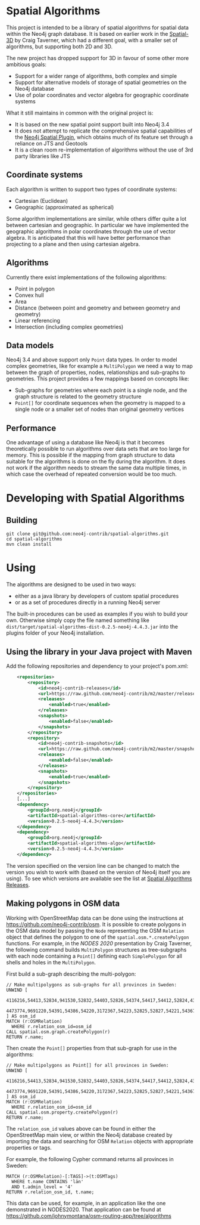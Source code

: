 # Spatial Algorithms

This project is intended to be a library of spatial algorithms for spatial data within the Neo4j graph database.
It is based on earlier work in the [Spatial-3D](https://github.com/craigtaverner/spatial-3d) by Craig Taverner, which had a different goal, with a smaller
set of algorithms, but supporting both 2D and 3D.

The new project has dropped support for 3D in favour of some other more ambitious goals:

* Support for a wider range of algorithms, both complex and simple
* Support for alternative models of storage of spatial geometries on the Neo4j database
* Use of polar coordinates and vector algebra for geographic coordinate systems
 
What it still maintains in common with the original project is:

* It is based on the new spatial point support built into Neo4j 3.4
* It does not attempt to replicate the comprehensive spatial capabilities of the [Neo4j Spatial Plugin](https://github.com/neo4j-contrib/spatial),
  which obtains much of its feature set through a reliance on JTS and Geotools
* It is a clean room re-implementation of algorithms without the use of 3rd party libraries like JTS

## Coordinate systems

Each algorithm is written to support two types of coordinate systems:

* Cartesian (Euclidean)
* Geographic (approximated as spherical)

Some algorithm implementations are similar, while others differ quite a lot between cartesian and geographic.
In particular we have implemented the geographic algorithms in polar coordinates through the use of vector algebra.
It is anticipated that this will have better performance than projecting to a plane and then using cartesian algebra.

## Algorithms

Currently there exist implementations of the following algorithms:

* Point in polygon
* Convex hull
* Area
* Distance (between point and geometry and between geometry and geometry)
* Linear referencing
* Intersection (including complex geometries)

## Data models

Neo4j 3.4 and above support only `Point` data types. In order to model complex geometries, like for example a `MultiPolygon` we need a way to map between
the graph of properties, nodes, relationships and sub-graphs to geometries. This project provides a few mappings based on concepts like:

* Sub-graphs for geometries where each point is a single node, and the graph structure is related to the geometry structure
* `Point[]` for coordinate sequences when the geometry is mapped to a single node or a smaller set of nodes than original geometry vertices

## Performance

One advantage of using a database like Neo4j is that it becomes theoretically possible to run algorithms over data sets that are too large for memory.
This is possible if the mapping from graph structure to data suitable for the algorithms is done on the fly during the algorithm.
It does not work if the algorithm needs to stream the same data multiple times, in which case the overhead of repeated conversion would be too much.

# Developing with Spatial Algorithms

## Building

```
git clone git@github.com:neo4j-contrib/spatial-algorithms.git
cd spatial-algorithms
mvn clean install 
```

# Using

The algorithms are designed to be used in two ways:
 * either as a java library by developers of custom spatial procedures
 * or as a set of procedures directly in a running Neo4j server
 
The built-in procedures can be used as examples if you wish to build your own.
Otherwise simply copy the file named something like `dist/target/spatial-algorithms-dist-0.2.5-neo4j-4.4.3.jar`
into the plugins folder of your Neo4j installation.

## Using the library in your Java project with Maven ##

Add the following repositories and dependency to your project's pom.xml:

~~~xml
    <repositories>
        <repository>
            <id>neo4j-contrib-releases</id>
            <url>https://raw.github.com/neo4j-contrib/m2/master/releases</url>
            <releases>
                <enabled>true</enabled>
            </releases>
            <snapshots>
                <enabled>false</enabled>
            </snapshots>
        </repository>
        <repository>
            <id>neo4j-contrib-snapshots</id>
            <url>https://raw.github.com/neo4j-contrib/m2/master/snapshots</url>
            <releases>
                <enabled>false</enabled>
            </releases>
            <snapshots>
                <enabled>true</enabled>
            </snapshots>
        </repository>
    </repositories>
    [...]
    <dependency>
        <groupId>org.neo4j</groupId>
        <artifactId>spatial-algorithms-core</artifactId>
        <version>0.2.5-neo4j-4.4.3</version>
    </dependency>
    <dependency>
        <groupId>org.neo4j</groupId>
        <artifactId>spatial-algorithms-algo</artifactId>
        <version>0.2.5-neo4j-4.4.3</version>
    </dependency>
~~~

The version specified on the version line can be changed to match the version you wish to work with (based on the version of Neo4j itself you are using).
To see which versions are available see the list at [Spatial Algorithms Releases](https://github.com/neo4j-contrib/m2/tree/master/releases/org/neo4j/spatial-algorithms-algo).

## Making polygons in OSM data

Working with OpenStreetMap data can be done using the instructions at https://github.com/neo4j-contrib/osm.
It is possible to create polygons in the OSM data model by passing the `Node` representing the
OSM `Relation` object that defines the polygon to one of the `spatial.osm.*.createPolygon` functions.
For example, in the _NODES 2020_ presentation by Craig Taverner, the following command builds `MultiPolygon`
structures as tree-subgraphs with each node containing a `Point[]` defining each `SimplePolygon`
for all shells and holes in the `MultiPolygon`. 

First build a sub-graph describing the multi-polygon:

~~~cypher
// Make multipolygons as sub-graphs for all provinces in Sweden:
UNWIND [
  4116216,54413,52834,941530,52832,54403,52826,54374,54417,54412,52824,43332835,54409,
  4473774,9691220,54391,54386,54220,3172367,54223,52825,52827,54221,54367,54222,940675
] AS osm_id
MATCH (r:OSMRelation)
  WHERE r.relation_osm_id=osm_id
CALL spatial.osm.graph.createPolygon(r)
RETURN r.name;
~~~

Then create the `Point[]` properties from that sub-graph for use in the algorithms:

~~~cypher
// Make multipolygons as Point[] for all provinces in Sweden:
UNWIND [
  4116216,54413,52834,941530,52832,54403,52826,54374,54417,54412,52824,43332835,54409,
  4473774,9691220,54391,54386,54220,3172367,54223,52825,52827,54221,54367,54222,940675
] AS osm_id
MATCH (r:OSMRelation)
  WHERE r.relation_osm_id=osm_id
CALL spatial.osm.property.createPolygon(r)
RETURN r.name;
~~~

The `relation_osm_id` values above can be found in either the OpenStreetMap main view, or within the Neo4j database
created by importing the data and searching for OSM `Relation` objects with appropriate properties or tags.

For example, the following Cypher command returns all provinces in Sweden:

~~~cypher
MATCH (r:OSMRelation)-[:TAGS]->(t:OSMTags)
  WHERE t.name CONTAINS 'län'
  AND t.admin_level = '4'
RETURN r.relation_osm_id, t.name;
~~~

This data can be used, for example, in an application like the one demonstrated in NODES2020.
That application can be found at https://github.com/johnymontana/osm-routing-app/tree/algorithms
